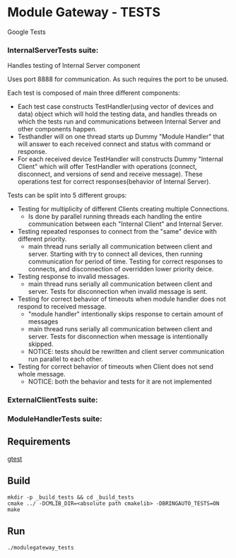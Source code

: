 # Module Gateway - TESTS

Google Tests

### InternalServerTests suite:

Handles testing of Internal Server component

Uses port 8888 for communication. As such requires the port to be unused.

Each test is composed of main three different components:
* Each test case constructs TestHandler(using vector of devices and data) object which will hold the testing data, and handles threads on which the tests run and communications between Internal Server and  other components happen.
* Testhandler will on one thread starts up Dummy "Module Handler" that will answer to each received connect and status with command or response.
* For each received device TestHandler will constructs Dummy "Internal Client" which will offer TestHandler with operations (connect, disconnect, and versions of send and receive message). These operations test for correct responses(behavior of Internal Server).

Tests can be split into 5 different groups:
* Testing for multiplicity of different Clients creating multiple Connections. 
  - Is done by parallel running threads each handling the entire communication between each "Internal Client" and Internal Server.
* Testing repeated responses to connect from the "same" device with different priority.
  - main thread runs serially all communication between client and server. Starting with try to connect all devices, then running communication for period of time. Testing for correct responses to connects, and disconnection of overridden lower priority deice.
* Testing response to invalid messages.
  - main thread runs serially all communication between client and server. Tests for disconnection when invalid message is sent.
* Testing for correct behavior of timeouts when module handler does not respond to received message.
  - "module handler" intentionally skips response to certain amount of messages
  - main thread runs serially all communication between client and server. Tests for disconnection when message is intentionally skipped.
  - NOTICE: tests should be rewritten and client server communication run parallel to each other.
* Testing for correct behavior of timeouts when Client does not send whole message.
  - NOTICE: both the behavior and tests for it are not implemented

### ExternalClientTests suite:

### ModuleHandlerTests suite:

## Requirements

[gtest](https://github.com/google/googletest)

## Build
```
mkdir -p _build_tests && cd _build_tests
cmake ../ -DCMLIB_DIR=<absolute path cmakelib> -DBRINGAUTO_TESTS=ON
make
```

## Run
```
./modulegateway_tests
```

